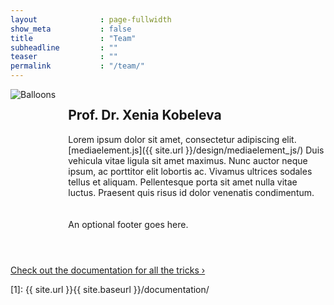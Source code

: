 ```yaml
---
layout              : page-fullwidth
show_meta           : false
title               : "Team"
subheadline         : ""
teaser              : ""
permalink           : "/team/"
---
```


<style>
@media (min-width: 500px) {
    .media {
        display: grid;
        grid-template-columns: fit-content(200px) 1fr;
        grid-template-rows:1fr auto;
        grid-template-areas:
            "image content"
            "image footer";
        grid-gap: 20px;
        margin-bottom: 4em;
    }
	
    .img {
        grid-area: image;
    }

    .content {
        grid-area: content;
    }

    .footer {
        grid-area: footer;
    }
}
</style>


<div class="media">
	<div class="img">
		<img src="https://wiki.selfhtml.org/images/f/f1/Fr%C3%BChling.png" alt="Balloons">
	</div>
	<div class="content">
		<h2>Prof. Dr. Xenia Kobeleva</h2>
		<p>Lorem ipsum dolor sit amet, consectetur adipiscing elit. [mediaelement.js]({{ site.url }}/design/mediaelement_js/) Duis vehicula vitae ligula sit amet maximus. Nunc auctor neque ipsum, ac porttitor elit lobortis ac. Vivamus ultrices sodales tellus et aliquam. Pellentesque porta sit amet nulla vitae luctus. Praesent quis risus id dolor venenatis condimentum.</p>
	</div>
	<div class="footer">
		An optional footer goes here.
	</div>
</div>




<a class="radius button small" href="{{ site.url }}{{ site.baseurl }}/documentation/">Check out the documentation for all the tricks ›</a>


 [1]: {{ site.url }}{{ site.baseurl }}/documentation/
